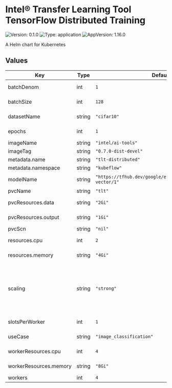 # Intel® Transfer Learning Tool TensorFlow Distributed Training

![Version: 0.1.0](https://img.shields.io/badge/Version-0.1.0-informational?style=flat-square) ![Type: application](https://img.shields.io/badge/Type-application-informational?style=flat-square) ![AppVersion: 1.16.0](https://img.shields.io/badge/AppVersion-1.16.0-informational?style=flat-square)

A Helm chart for Kubernetes

## Values

| Key | Type | Default | Description |
|-----|------|---------|-------------|
| batchDenom | int | `1` | Batch denominator to be used to divide global batch size |
| batchSize | int | `128` | Global batch size to distributed data |
| datasetName | string | `"cifar10"` | Dataset name to load from tfds |
| epochs | int | `1` | Total epochs to train the model |
| imageName | string | `"intel/ai-tools"` |  |
| imageTag | string | `"0.7.0-dist-devel"` |  |
| metadata.name | string | `"tlt-distributed"` |  |
| metadata.namespace | string | `"kubeflow"` |  |
| modelName | string | `"https://tfhub.dev/google/efficientnet/b1/feature-vector/1"` | TensorFlow Hub or HuggingFace model URL |
| pvcName | string | `"tlt"` |  |
| pvcResources.data | string | `"2Gi"` | Amount of Storage for Dataset |
| pvcResources.output | string | `"1Gi"` | Amount of Storage for Output Directory |
| pvcScn | string | `"nil"` | PVC `StorageClassName` |
| resources.cpu | int | `2` | Number of Compute for Launcher |
| resources.memory | string | `"4Gi"` | Amount of Memory for Launcher |
| scaling | string | `"strong"` | For `weak` scaling, `lr` is scaled by a factor of `sqrt(batch_size/batch_denom)` and uses global batch size for all the processes. For `strong` scaling, lr is scaled by world size and divides global batch size by world size |
| slotsPerWorker | int | `1` | Number of Processes Per Worker |
| useCase | string | `"image_classification"` | Use case (`image_classification`|`text_classification`) |
| workerResources.cpu | int | `4` | Number of Compute per Worker |
| workerResources.memory | string | `"8Gi"` | Amount of Memory per Worker |
| workers | int | `4` | Number of Workers |
